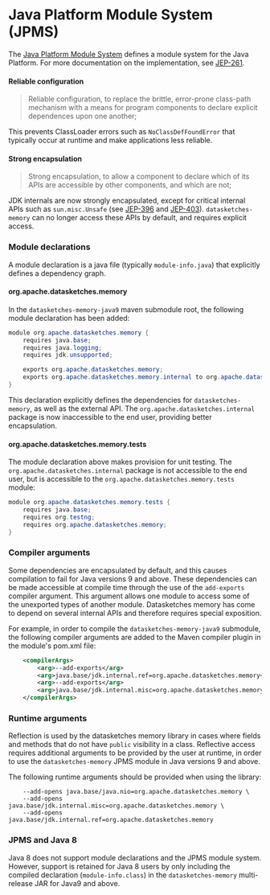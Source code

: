 # Java Platform Module System (JPMS)

The [Java Platform Module System](https://openjdk.java.net/projects/jigsaw/spec/) defines a module system for the Java
Platform. For more documentation on the implementation, see [JEP-261](https://openjdk.java.net/jeps/261).

#### Reliable configuration 

> Reliable configuration, to replace the brittle, error-prone class-path mechanism with a means for program components 
> to declare explicit dependences upon one another;

This prevents ClassLoader errors such as `NoClassDefFoundError` that typically occur at runtime and make applications
less reliable.

#### Strong encapsulation

> Strong encapsulation, to allow a component to declare which of its APIs are accessible by other components, and which
> are not;

JDK internals are now strongly encapsulated, except for critical internal APIs such as `sun.misc.Unsafe`
(see [JEP-396](https://openjdk.java.net/jeps/396) and [JEP-403](https://openjdk.java.net/jeps/403)).
`datasketches-memory` can no longer access these APIs by default, and requires explicit access.

### Module declarations

A module declaration is a java file (typically `module-info.java`) that explicitly defines a dependency graph.

#### org.apache.datasketches.memory

In the `datasketches-memory-java9` maven submodule root, the following module declaration has been added:

```java
module org.apache.datasketches.memory {
    requires java.base;
    requires java.logging;
    requires jdk.unsupported;

    exports org.apache.datasketches.memory;
    exports org.apache.datasketches.memory.internal to org.apache.datasketches.memory.tests;
}
```

This declaration explicitly defines the dependencies for `datasketches-memory`, as well as the external API.
The `org.apache.datasketches.internal` package is now inaccessible to the end user, providing better encapsulation. 

#### org.apache.datasketches.memory.tests

The module declaration above makes provision for unit testing.  The `org.apache.datasketches.internal` package is not
accessible to the end user, but is accessible to the `org.apache.datasketches.memory.tests` module:

```java
module org.apache.datasketches.memory.tests {
    requires java.base;
    requires org.testng;
    requires org.apache.datasketches.memory;
}
```

### Compiler arguments

Some dependencies are encapsulated by default, and this causes compilation to fail for Java versions 9 and above.
These dependencies can be made accessible at compile time through the use of the `add-exports` compiler argument.
This argument allows one module to access some of the unexported types of another module.  Datasketches memory has come
to depend on several internal APIs and therefore requires special exposition.

For example, in order to compile the `datasketches-memory-java9` submodule, the following compiler arguments are added
to the Maven compiler plugin in the module's pom.xml file:

```xml
    <compilerArgs>
        <arg>--add-exports</arg>
        <arg>java.base/jdk.internal.ref=org.apache.datasketches.memory</arg>
        <arg>--add-exports</arg>
        <arg>java.base/jdk.internal.misc=org.apache.datasketches.memory</arg>
    </compilerArgs>
```

### Runtime arguments

Reflection is used by the datasketches memory library in cases where fields and methods that do not have `public` visibility
in a class.  Reflective access requires additional arguments to be provided by the user at runtime, in order to use the 
`datasketches-memory` JPMS module in Java versions 9 and above.

The following runtime arguments should be provided when using the library:
```shell
    --add-opens java.base/java.nio=org.apache.datasketches.memory \
    --add-opens java.base/jdk.internal.misc=org.apache.datasketches.memory \
    --add-opens java.base/jdk.internal.ref=org.apache.datasketches.memory
```

### JPMS and Java 8

Java 8 does not support module declarations and the JPMS module system.
However, support is retained for Java 8 users by only including the compiled declaration (`module-info.class`)
in the `datasketches-memory` multi-release JAR for Java9 and above.
